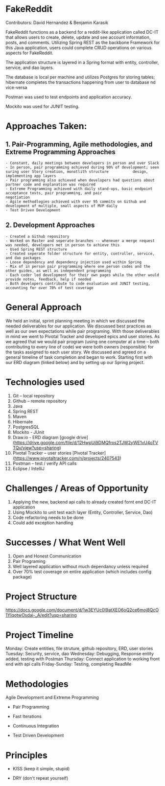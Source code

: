 # FakeReddit

Contributors: David Hernandez & Benjamin Karasik

FakeReddit functions as a backend for a reddit-like application called DC-IT that allows users to create, delete, update and see account information, posts, and comments. Utilizing Spring REST as the backbone Framework for this Java application, users could complete CRUD operations on various aspects for FakeReddit.

The application structure is layered in a Spring format with entity, controller, service, and dao layers.

The database is local per machine and utilizes Postgres for storing tables; hibernate completes the transactions happening from user to database nd vice-versa

Postman was used to test endpoints and application accuracy.

Mockito was used for JUNIT testing.

# Approaches Taken:

## 1. Pair-Programming, Agile methodologies, and Extreme Programming Approaches
    - Constant, daily meetings between developers in person and over Slack
    - In person, pair programming achieved during 90% of development; seen suring user Story creation, monotlith structure           design, implementing app layers
    - Pair programming also achieved when developers had questions about partner code and explanation was required
    - Extreme Programming achieved with daily stand-ups, basic endpoint acceptance tests, pair programming, and pair                negotiation
    - Agile methodlogies achieved with over 95 commits on Github and development of multiple, small aspects of MVP daily
    - Test Driven Development
    
    
## 2. Development Approaches
    - Created a Github repository
    - Worked on Master and seperate branches -- whenever a merge request was needed, developers met in person to achieve this
    - Used Spring REST structure
    - Created seperate folder structure for entity, controller, service, and dao packages
    - Loose dependency and dependency injection used within Spring
    - Mix of in person pair programming where one person codes and the other guides, as well as independent programming
    - Each coder led development for their own pages while the other would provide notes, feedback, help if needed  
    - Both developers contribute to code evaluation and JUNIT testing, accounting for over 70% of test coverage
   


 # General Approach
                                                                                                                              
We held an initial, sprint planning meeting in which we discussed the needed deliverables for our application. We discussed best practices as well as our own expectations while pair programing.
With those deliverables in mind we went to Pivotal Tracker and developed epics and user stories. As we agreed that we would pair program (using one computer at a time – both contributing to every line of code) we were both owners (responsible) for the tasks assigned to each user story. We discussed and agreed on a general timeline of task completion and began to work. Starting first with our ERD diagram (linked below) and by setting up our Spring project.


# Technologies used

1. Git – local repository
2. Github – remote repository
3. Java
4. Spring REST
5. Maven
5. Hibernate
6. PostgresSQL
7. Mockito - JUnit
8. Draw.io - ERD diagram
[google drive] (https://drive.google.com/file/d/12HwpUj9DMQfros2TJW2yWE1vU4oTVTQv/view?usp=sharing)
9. Pivotal Tracker – user stories
[Pivotal Tracker] (https://www.pivotaltracker.com/n/projects/2407543)
10. Postman – test / verify API calls
11. Eclipse / IntelliJ



# Challenges / Areas of Opportunity 

1. Applying the new, backend api calls to already created fornt end DC-IT application
2. Using Mockito to unit test each layer (Entity, Controller, Service, Dao)
3. Code refactoring needs to be done
4. Could add exception handling


                     
# Successes / What Went Well 

1. Open and Honest Communication
2. Pair Programing
3. Well layered application without much dependancy unless required
4. Over 70% test coverage on entire application (which includes config package)


# Project Structure
https://docs.google.com/document/d/1w3EYUc0I9atXEO6oQ2ce6moj8QcO1YIqotwOsdai-_A/edit?usp=sharing

# Project Timeline

Monday: Create entities, file struture, github repository, ERD, user stories
Tuesday: Security, service, dao
Wednesday: Debugging, Response entity added, testing with Postman
Thursday: Connect application to working front end with api calls
Friday-Sunday: Testing, completing ReadMe

# Methodologies

Agile Development and Extreme Programming

- Pair Programming

- Fast Iterations

- Continuous Integration

- Test Driven Development

# Principles

- KISS (keep it simple, stupid)

- DRY (don't repeat yourself) 
